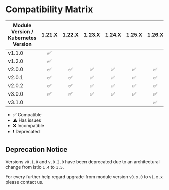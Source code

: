# Compatibility Matrix

| Module Version / Kubernetes Version |       1.21.X       |       1.22.X       |       1.23.X       |       1.24.X       |       1.25.X       |       1.26.X       |       1.27.X       |       1.28.X       |       1.29.X       |
| ----------------------------------- | :----------------: | :----------------: | :----------------: | :----------------: | :----------------: | :----------------: | :----------------: | :----------------: | :----------------: |
| v1.1.0                              | :white_check_mark: |                    |                    |                    |                    |                    |                    |                    |                    |
| v1.2.0                              | :white_check_mark: |                    |                    |                    |                    |                    |                    |                    |                    |
| v2.0.0                              | :white_check_mark: | :white_check_mark: | :white_check_mark: | :white_check_mark: | :white_check_mark: | :white_check_mark: | :white_check_mark: | :white_check_mark: | :white_check_mark: |
| v2.0.1                              | :white_check_mark: | :white_check_mark: | :white_check_mark: | :white_check_mark: | :white_check_mark: | :white_check_mark: | :white_check_mark: | :white_check_mark: | :white_check_mark: |
| v2.0.2                              | :white_check_mark: | :white_check_mark: | :white_check_mark: | :white_check_mark: | :white_check_mark: | :white_check_mark: | :white_check_mark: | :white_check_mark: | :white_check_mark: |
| v3.0.0                              | :white_check_mark: | :white_check_mark: | :white_check_mark: | :white_check_mark: | :white_check_mark: | :white_check_mark: | :white_check_mark: | :white_check_mark: | :white_check_mark: |
| v3.1.0                              |                    |                    |                    |                    |                    | :white_check_mark: | :white_check_mark: | :white_check_mark: | :white_check_mark: |

- :white_check_mark: Compatible
- :warning: Has issues
- :x: Incompatible
- :exclamation: Deprecated

## Deprecation Notice

Versions `v0.1.0` and `v.0.2.0` have been deprecated due to an architectural change from istio `1.4` to `1.5`.

For every further help regard upgrade from module version `v0.x.0` to `v1.x.x` please contact us.
